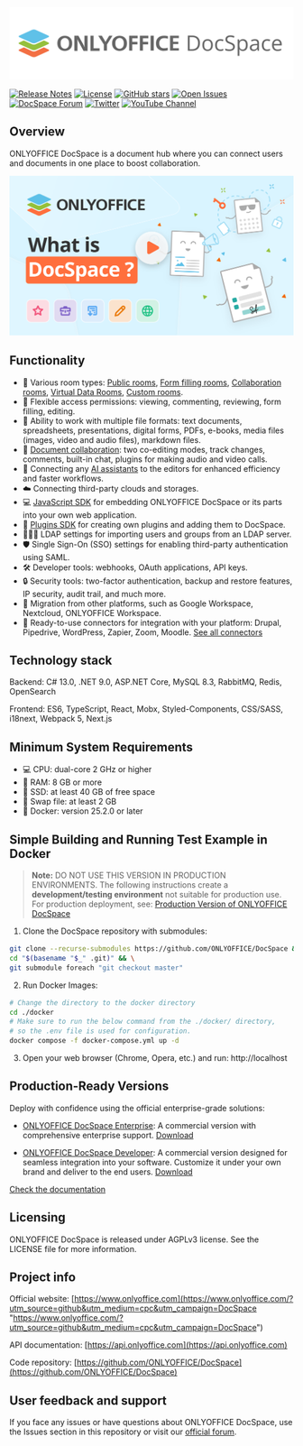 ![DocSpace logo](./assets/DocSpace_logo.svg)

[![Release Notes](https://img.shields.io/github/release/ONLYOFFICE/DocSpace?style=flat-square)](https://github.com/ONLYOFFICE/DocSpace/releases)
[![License](https://img.shields.io/badge/license-AGPLv3-orange)](https://opensource.org/license/agpl-v3)
[![GitHub stars](https://img.shields.io/github/stars/ONLYOFFICE/DocSpace?style=flat-square)](https://star-history.com/#ONLYOFFICE/DocSpace)
[![Open Issues](https://img.shields.io/github/issues-raw/ONLYOFFICE/DocSpace?style=flat-square)](https://github.com/ONLYOFFICE/DocSpace/issues)
[![DocSpace Forum](https://img.shields.io/badge/DocSpace%20Forum-Discuss-white?style=social&logo=onlyoffice&color=white)](https://forum.onlyoffice.com/c/docspace/46)
[![Twitter](https://img.shields.io/twitter/url/https/twitter.com/ONLYOFFICE.svg?style=social&label=Follow%20%40ONLYOFFICE)](https://x.com/only_office)
[![YouTube Channel](https://img.shields.io/youtube/channel/subscribers/UCNxeQm7vVujR8eFPtpVAVNg?label=Subscribe)](https://www.youtube.com/@Onlyoffice_Community)

## Overview

ONLYOFFICE DocSpace is a document hub where you can connect users and documents in one place to boost collaboration.

<a href="https://www.youtube.com/watch?v=DU14HFeZErU&ab_channel=ONLYOFFICE" target="_blank"><img width="801px" src="./assets/DocSpace_with_youtube_button.svg" alt="What is DocSpace?"></a>

## Functionality

- 🚪 Various room types: [Public rooms](https://www.onlyoffice.com/public-rooms.aspx), [Form filling rooms](https://www.onlyoffice.com/form-filling-rooms.aspx), [Collaboration rooms](https://www.onlyoffice.com/collaboration-rooms.aspx), [Virtual Data Rooms](https://www.onlyoffice.com/virtual-data-rooms.aspx), [Custom rooms](https://www.onlyoffice.com/custom-rooms.aspx).
- 🔑 Flexible access permissions: viewing, commenting, reviewing, form filling, editing.
- 📄 Ability to work with multiple file formats: text documents, spreadsheets, presentations, digital forms, PDFs, e-books, media files (images, video and audio files), markdown files.
- 🤝 [Document collaboration](https://www.onlyoffice.com/seamless-collaboration.aspx): two co-editing modes, track changes, comments, built-in chat, plugins for making audio and video calls.
- 🤖 Connecting any [AI assistants](https://www.onlyoffice.com/ai-assistants.aspx) to the editors for enhanced efficiency and faster workflows.
- ☁️ Connecting third-party clouds and storages.
- 💻 [JavaScript SDK](https://api.onlyoffice.com/docspace/javascript-sdk/get-started/) for embedding ONLYOFFICE DocSpace or its parts into your own web application.
- 🧩 [Plugins SDK](https://api.onlyoffice.com/docspace/plugins-sdk/get-started/) for creating own plugins and adding them to DocSpace.
- 🧑‍🤝‍🧑 LDAP settings for importing users and groups from an LDAP server.
- 🛡️ Single Sign-On (SSO) settings for enabling third-party authentication using SAML.
- 🛠️ Developer tools: webhooks, OAuth applications, API keys.
- 🔒 Security tools: two-factor authentication, backup and restore features, IP security, audit trail, and much more.
- 🚚 Migration from other platforms, such as Google Workspace, Nextcloud, ONLYOFFICE Workspace.
- 🔌 Ready-to-use connectors for integration with your platform: Drupal, Pipedrive, WordPress, Zapier, Zoom, Moodle. [See all connectors](https://www.onlyoffice.com/all-connectors.aspx)

## Technology stack

Backend: C# 13.0, .NET 9.0, ASP.NET Core, MySQL 8.3, RabbitMQ, Redis, OpenSearch

Frontend: ES6, TypeScript, React, Mobx, Styled-Components, CSS/SASS, i18next, Webpack 5, Next.js

## Minimum System Requirements

- 💻 CPU: dual-core 2 GHz or higher
- 💾 RAM: 8 GB or more
- 💽 SSD: at least 40 GB of free space
- 🔄 Swap file: at least 2 GB
- 🐳 Docker: version 25.2.0 or later

## Simple Building and Running Test Example in Docker

> **Note:** DO NOT USE THIS VERSION IN PRODUCTION ENVIRONMENTS.
> The following instructions create a **development/testing environment**
> not suitable for production use. For production deployment, see:
> [Production Version of ONLYOFFICE DocSpace](https://www.onlyoffice.com/download.aspx#docspace-enterprise)

1. Clone the DocSpace repository with submodules:

```bash
git clone --recurse-submodules https://github.com/ONLYOFFICE/DocSpace && \
cd "$(basename "$_" .git)" && \
git submodule foreach "git checkout master"
```

2. Run Docker Images:

```bash
# Change the directory to the docker directory
cd ./docker
# Make sure to run the below command from the ./docker/ directory,
# so the .env file is used for configuration.
docker compose -f docker-compose.yml up -d
```

3. Open your web browser (Chrome, Opera, etc.) and run: http://localhost

## Production-Ready Versions

Deploy with confidence using the official enterprise-grade solutions:

- [ONLYOFFICE DocSpace Enterprise](https://www.onlyoffice.com/docspace-enterprise.aspx): A commercial version with comprehensive enterprise support. [Download](https://www.onlyoffice.com/download.aspx#docspace-enterprise)

- [ONLYOFFICE DocSpace Developer](https://www.onlyoffice.com/docspace-developer.aspx): A commercial version designed for seamless integration into your software. Customize it under your own brand and deliver to the end users. [Download](https://www.onlyoffice.com/download-developer.aspx#docspace-developer)

[Check the documentation](https://helpcenter.onlyoffice.com/docspace/installation)

## Licensing

ONLYOFFICE DocSpace is released under AGPLv3 license. See the LICENSE file for more information.

## Project info

Official website: [https://www.onlyoffice.com](https://www.onlyoffice.com/?utm_source=github&utm_medium=cpc&utm_campaign=DocSpace "https://www.onlyoffice.com/?utm_source=github&utm_medium=cpc&utm_campaign=DocSpace")

API documentation: [https://api.onlyoffice.com](https://api.onlyoffice.com)

Code repository: [https://github.com/ONLYOFFICE/DocSpace](https://github.com/ONLYOFFICE/DocSpace)

## User feedback and support

If you face any issues or have questions about ONLYOFFICE DocSpace, use the Issues section in this repository or visit our [official forum](https://forum.onlyoffice.com/).
